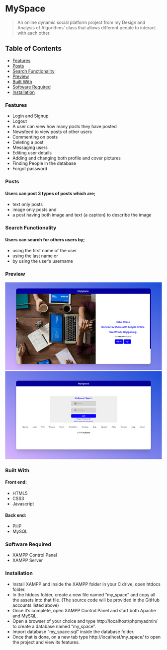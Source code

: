 # MySpace
> An online dynamic social platform project from my Design and Analysis of Algorithms' class that allows different people to interact with each other.

## Table of Contents
* [Features](#features)
* [Posts](#posts)
* [Search Functionality](#search-functionality)
* [Preview](#preview)
* [Built With](#built-with)
* [Software Required](#software-required)
* [Installation](#installation)

### Features
- Login and Signup
- Logout
- A user can view how many posts they have posted
- Newsfeed to view posts of other users
- Commenting on posts
- Deleting a post
- Messaging users
- Editing user details
- Adding and changing both profile and cover pictures
- Finding People in the database
- Forgot password

### Posts
#### Users can post 3 types of posts which are;
- text only posts
- image only posts and 
- a post having both image and text (a caption) to describe the image


### Search Functionality
#### Users can search for others users by;
- using the first name of the user
- using the last name or 
- by using the user’s username

### Preview
![Example screenshot](./preview/preview1.png)
![Example screenshot](./preview/preview2.png)


### Built With
#### Front end:
- HTML5
- CSS3
- Javascript

#### Back end:
- PHP
- MySQL

### Software Required
- XAMPP Control Panel
- XAMPP Server

### Installation
- Install XAMPP and inside the XAMPP folder in your C drive, open htdocs folder.
- In the htdocs folder, create a new file named “my_space” and copy all the assets into that file. (The source code will be provided in the GitHub accounts listed above)
- Once it’s complete, open XAMPP Control Panel and start both Apache and MySQL.
- Open a browser of your choice and type http://localhost/phpmyadmin/ to create a database named “my_space”.
- Import database “my_space.sql” inside the database folder.
- Once that is done, on a new tab type http://localhost/my_space/ to open the project and view its features.




